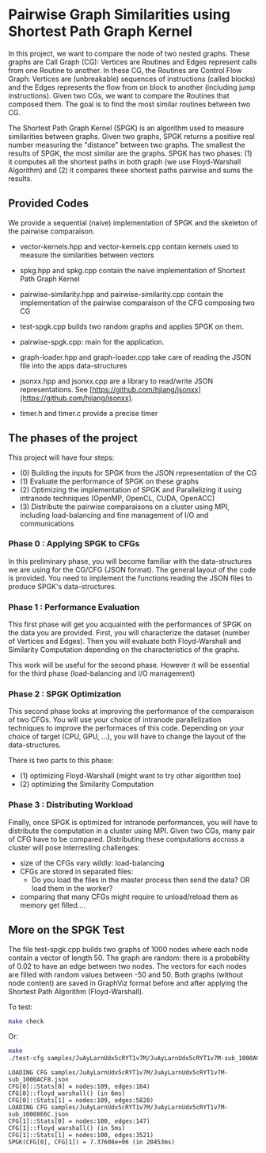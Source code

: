 Pairwise Graph Similarities using Shortest Path Graph Kernel
=============================================================

In this project, we want to compare the node of two nested graphs.
These graphs are Call Graph (CG): Vertices are Routines and Edges represent calls from one Routine to another.
In these CG, the Routines are Control Flow Graph: Vertices are (unbreakable) sequences of instructions (called blocks)
and the Edges represents the flow from on block to another (including jump instructions).
Given two CGs, we want to compare the Routines that composed them.
The goal is to find the most similar routines between two CG.

The Shortest Path Graph Kernel (SPGK) is an algorithm used to measure similarities between graphs.
Given two graphs, SPGK returns a positive real number measuring the "distance" between two graphs.
The smallest the results of SPGK, the most similar are the graphs.
SPGK has two phases: (1) it computes all the shortest paths in both graph (we use Floyd-Warshall Algorithm)
and (2) it compares these shortest paths pairwise and sums the results.

## Provided Codes

We provide a sequential (naive) implementation of SPGK and the skeleton of the pairwise comparaison.
 - vector-kernels.hpp and vector-kernels.cpp contain kernels used to measure the similarities between vectors
 - spkg.hpp and spkg.cpp contain the naive implementation of Shortest Path Graph Kernel
 - pairwise-similarity.hpp and pairwise-similarity.cpp contain the implementation of the pairwise comparaison of the CFG composing two CG

 - test-spgk.cpp builds two random graphs and applies SPGK on them.
 - pairwise-spgk.cpp: main for the application.

 - graph-loader.hpp and graph-loader.cpp take care of reading the JSON file into the apps data-structures
 - jsonxx.hpp and jsonxx.cpp are a library to read/write JSON representations. See [https://github.com/hjiang/jsonxx](https://github.com/hjiang/jsonxx).
 - timer.h and timer.c provide a precise timer

## The phases of the project

This project will have four steps:
 * (0) Building the inputs for SPGK from the JSON representation of the CG
 * (1) Evaluate the performance of SPGK on these graphs
 * (2) Optimizing the implementation of SPGK and Parallelizing it using intranode techniques (OpenMP, OpenCL, CUDA, OpenACC)
 * (3) Distribute the pairwise comparaisons on a cluster using MPI, including load-balancing and fine management of I/O and communications 

### Phase 0 : Applying SPGK to CFGs

In this preliminary phase, you will become familiar with the data-structures we are using for the CG/CFG (JSON format).
The general layout of the code is provided.
You need to implement the functions reading the JSON files to produce SPGK's data-structures.

### Phase 1 : Performance Evaluation

This first phase will get you acquainted with the performances of SPGK on the data you are provided.
First, you will characterize the dataset (number of Vertices and Edges).
Then you will evaluate both Floyd-Warshall and Similarity Computation depending on the characteristics of the graphs.

This work will be useful for the second phase. However it will be essential for the third phase (load-balancing and I/O management)

### Phase 2 : SPGK Optimization

This second phase looks at improving the performance of the comparaison of two CFGs.
You will use your choice of intranode parallelization techniques to improve the performaces of this code.
Depending on your choice of target (CPU, GPU, ...), you will have to change the layout of the data-structures.

There is two parts to this phase:
 - (1) optimizing Floyd-Warshall (might want to try other algorithm too)
 - (2) optimizing the Similarity Computation

### Phase 3 : Distributing Workload

Finally, once SPGK is optimized for intranode performances, you will have to distribute the computation in a cluster using MPI.
Given two CGs, many pair of CFG have to be compared.
Distributing these computations accross a cluster will pose interresting challenges:
 - size of the CFGs vary wildly: load-balancing
 - CFGs are stored in separated files:
   - Do you load the files in the master process then send the data? OR load them in the worker?
 - comparing that many CFGs might require to unload/reload them as memory get filled....

## More on the SPGK Test

The file test-spgk.cpp builds two graphs of 1000 nodes where each node contain a vector of length 50.
The graph are random: there is a probability of 0.02 to have an edge between two nodes.
The vectors for each nodes are filled with random values between -50 and 50.
Both graphs (without node content) are saved in GraphViz format before and after applying the Shortest Path Algorithm (Floyd-Warshall).

To test:
```bash
make check
```
Or:
```bash
make
./test-cfg samples/JuAyLarnUdx5cRYT1v7M/JuAyLarnUdx5cRYT1v7M-sub_1000ACF8.json samples/JuAyLarnUdx5cRYT1v7M/JuAyLarnUdx5cRYT1v7M-sub_10008E6C.json
```

```
LOADING CFG samples/JuAyLarnUdx5cRYT1v7M/JuAyLarnUdx5cRYT1v7M-sub_1000ACF8.json
CFG[0]::Stats[0] = nodes:109, edges:164)
CFG[0]::floyd_warshall() (in 6ms)
CFG[0]::Stats[1] = nodes:109, edges:5820)
LOADING CFG samples/JuAyLarnUdx5cRYT1v7M/JuAyLarnUdx5cRYT1v7M-sub_10008E6C.json
CFG[1]::Stats[0] = nodes:100, edges:147)
CFG[1]::floyd_warshall() (in 5ms)
CFG[1]::Stats[1] = nodes:100, edges:3521)
SPGK(CFG[0], CFG[1]) = 7.37608e+06 (in 20453ms)
```

